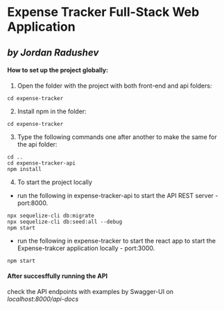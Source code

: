 # Expense Tracker Full-Stack Web Application
## *by Jordan Radushev*

#### How to set up the project globally:

1. Open the folder with the project with both front-end and api folders:
```
cd expense-tracker
```
2. Install npm in the folder:
```
cd expense-tracker
```

3. Type the following commands one after another to make the same for the api folder:
```
cd ..
cd expense-tracker-api
npm install
```
4. To start the project locally
* run the following in expense-tracker-api to start the API REST server - port:8000.
```
npx sequelize-cli db:migrate
npx sequelize-cli db:seed:all --debug
npm start
```
* run the following in expense-tracker to start the react app to start the Expense-trakcer application locally - port:3000.
```
npm start
```

#### After succesffully running the API
check the API endpoints with examples by Swagger-UI on *localhost:8000/api-docs*
   
